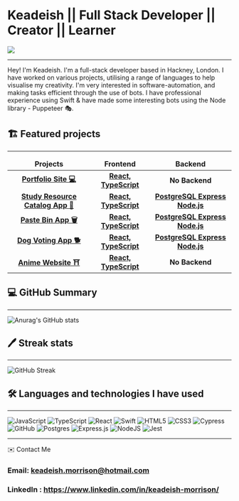 # Keadeish || Full Stack Developer || Creator || Learner 
![](https://komarev.com/ghpvc/?username=keadeish&style=flat-square&color=blueviolet)

<hr>
Hey! I'm Keadeish. I'm a full-stack developer based in Hackney, London. I have worked on various projects, utilising a range of languages to help visualise my creativity. I'm very interested in software-automation, and making tasks efficient through the use of bots. I have professional experience using Swift & have made some interesting bots using the Node library - Puppeteer 🎭.

## 🏗️ Featured projects
<hr>

<table>
  <thead align="center">
    <tr border: none;>
      <td><b>Projects</b></td>
      <td><b>Frontend</b></td>
      <td><b>Backend</b></td>
      <!--<td><b>Documentation</b></td>-->
    </tr>
  </thead>
  <tbody>
  <tbody align="center">
      <tr>
      <td><a href="https://keadeish.com" target="_blank"><b>Portfolio Site 💻<b></a></td>
      <td><a href="https://github.com/keadeish/portfolio"><b>React, TypeScript</b></a></td>
      <td><b>No Backend</b></a></td>
      <!--<td><a href="addlinkhere"><b>Documentation</b></a></td>-->
    </tr>
    <tr>
      <td><a href="https://c5c2-study-resources.netlify.app" target="_blank"><b>Study Resource Catalog App 📖<b></a></td>
      <td><a href="https://github.com/maemastersdev/C5C2-Study-Resources-FrontEnd"><b>React, TypeScript</b></a></td>
      <td><a href="https://github.com/maemastersdev/C5C2-Study-Resources-Backend"><b>PostgreSQL Express Node.js</b></a></td>
      <!--<td><a href="addlinkhere"><b>Documentation</b></a></td>-->
    </tr>
    <tr>
      <td><a href="https://pastebin-syed-keadeish.netlify.app/" target="_blank"><b>Paste Bin App 🗑️<b></a></td>
      <td><a href="https://github.com/keadeish/pastebin-front-end"><b>React, TypeScript</b></a></td>
      <td><a href="https://github.com/keadeish/pastebin-back-end"><b>PostgreSQL Express Node.js</b></a></td>
      <!--<td><a href="addlinkhere"><b>Documentation</b></a></td>-->
    </tr>
     <tr>
      <td><a href="https://dog-breed-vote-sevgi-keadeish.netlify.app/" target="_blank"><b>Dog Voting App 🐕<b></a></td>
      <td><a href="https://github.com/SEVGI1231/dogBreedVote-frontend"><b>React, TypeScript</b></a></td>
      <td><a href="https://github.com/SEVGI1231/dogBreedVote"><b>PostgreSQL Express Node.js</b></a></td>
      <!--<td><a href="addlinkhere"><b>Documentation</b></a></td>-->
    </tr>
     <tr>
      <td><a href="https://psychician.co.uk/" target="_blank"><b>Anime Website ⛩️<b></a></td>
      <td><a href="https://github.com/keadeish/anime"><b>React, TypeScript</b></a></td>
      <td><b>No Backend</b></a></td>
      <!--<td><a href="addlinkhere"><b>Documentation</b></a></td>-->
    </tr>
  </tbody>
</table>


## 💻 GitHub Summary
<hr>

![Anurag's GitHub stats](https://github-readme-stats.vercel.app/api?username=keadeish&count_private=true&show_icons=true&theme=midnight-purple&card_width=550)

## 🖊️ Streak stats

<hr>

![GitHub Streak](https://streak-stats.demolab.com/?user=keadeish&theme=midnight-purple)

<!-- ## 🧰 What I've been coding with

<hr>

[![Top Langs](https://github-readme-stats.vercel.app/api/top-langs/?username=salman0112358&layout=compact&theme=midnight-purple&card_width=500)](https://github.com/anuraghazra/github-readme-stats) -->


## 🛠️ Languages and technologies I have used
<hr>

![JavaScript](https://img.shields.io/badge/javascript-%23323330.svg?style=for-the-badge&logo=javascript&logoColor=%23F7DF1E)
![TypeScript](https://img.shields.io/badge/typescript-%23007ACC.svg?style=for-the-badge&logo=typescript&logoColor=white)
![React](https://img.shields.io/badge/react-%2320232a.svg?style=for-the-badge&logo=react&logoColor=%2361DAFB)
![Swift](https://img.shields.io/badge/swift-F54A2A.svg?style=for-the-badge&logo=javascript&logoColor=%23F7DF1E)
![HTML5](https://img.shields.io/badge/html5-%23E34F26.svg?style=for-the-badge&logo=html5&logoColor=white)
![CSS3](https://img.shields.io/badge/css3-%231572B6.svg?style=for-the-badge&logo=css3&logoColor=white)
![Cypress](https://img.shields.io/badge/-cypress-%23E5E5E5?style=for-the-badge&logo=tailwind-css&logoColor=white)
![GitHub](https://img.shields.io/badge/github-%23121011.svg?style=for-the-badge&logo=github&logoColor=white)
![Postgres](https://img.shields.io/badge/postgres-%23316192.svg?style=for-the-badge&logo=postgresql&logoColor=white)
![Express.js](https://img.shields.io/badge/express.js-%23404d59.svg?style=for-the-badge&logo=express&logoColor=%2361DAFB)
![NodeJS](https://img.shields.io/badge/node.js-6DA55F?style=for-the-badge&logo=node.js&logoColor=white)
![Jest](https://img.shields.io/badge/-jest-%23C21325?style=for-the-badge&logo=jest&logoColor=white)
<hr>
✉️ Contact Me


### Email: keadeish.morrison@hotmail.com
### LinkedIn : <a href= "https://www.linkedin.com/in/keadeish-morrison/"> https://www.linkedin.com/in/keadeish-morrison/ </a>

